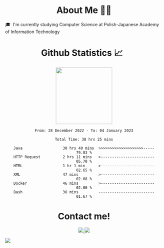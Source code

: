 <div align="center">
      <h1>About Me 👨‍🎓</h1>
</div>

<a>🎓 &nbsp;I'm currently studying Computer Science at Polish-Japanese Academy of Information Technology</a>

<div align="center">
  <h1> Github Statistics 📈 &nbsp;</h1>
  <a href="https://github.com/Franek-Antoniak">
    <img height="180em" src="https://github-readme-streak-stats.herokuapp.com?user=Franek-Antoniak&theme=github-dark-blue&date_format=M%20j%5B%2C%20Y%5D"/>
  </a>
</div>

<div align="center">
<!--START_SECTION:waka-->

```text
From: 28 December 2022 - To: 04 January 2023

Total Time: 38 hrs 25 mins

Java                  30 hrs 40 mins  >>>>>>>>>>>>>>>>>>>>-----   79.83 %
HTTP Request          2 hrs 11 mins   >------------------------   05.70 %
HTML                  1 hr 1 min      >------------------------   02.65 %
XML                   47 mins         >------------------------   02.08 %
Docker                46 mins         >------------------------   02.00 %
Bash                  38 mins         -------------------------   01.67 %
```

<!--END_SECTION:waka-->
</div>

<div id="footer" align="center">
  <h1>Contact me!</h1>
  <a href="https://www.linkedin.com/in/franciszek-antoniak/">
    <img src="https://img.shields.io/badge/LinkedIn-0077B5?style=for-the-badge&logo=linkedin&logoColor=white"/>
  </a>
  <a href="mailto:franekant123@gmail.com">
    <img src="https://img.shields.io/badge/Gmail-D14836?style=for-the-badge&logo=gmail&logoColor=white"/>
  </a>
</div>

<!--Tracker-->
![](https://hit.yhype.me/github/profile?user_id=31598277)
